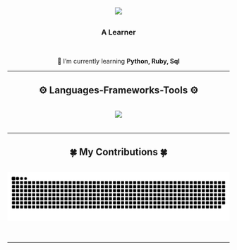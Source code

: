 <h1 align="center">
    <img src="https://readme-typing-svg.herokuapp.com/?font=Righteous&size=35&center=true&vCenter=true&width=500&height=70&duration=4000&lines=Hi+There!+👋;+I'm+MH+Raafi!;" />
</h1>

<h3 align="center">A Learner</h3>

<br/>

<div align="center">
 
 🌱 I’m currently learning **Python, Ruby, Sql**

 </div>

 <hr/>

<h2 align="center">⚙️ Languages-Frameworks-Tools ⚙️</h2>
<br/>
<div align="center">
    <img src="https://skillicons.dev/icons?i=autocad,html,css,javascript,vscode,github,git" />
</div>
<br/>
<hr/>

<div align="center">
  <h2>🍀 My Contributions 🍀</h2>
  <br>
  <img align="center" src="https://raw.githubusercontent.com/Platane/snk/output/github-contribution-grid-snake.svg"/>
  
  <br/>
  <br/>
  <br/>
</div>

<hr/>


<div align="center">
    
</div>
